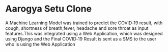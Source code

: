 # Aarogya Setu Clone
A Machine Learning Model was trained to predict the COVID‑19 result, with cough, shortness of breath,fever, headache and sore throat as input features.This was integrated using a Web Application, which was designed using Django and the Final COVID‑19 Result is sent as a SMS to the
user who is using the Web Application
